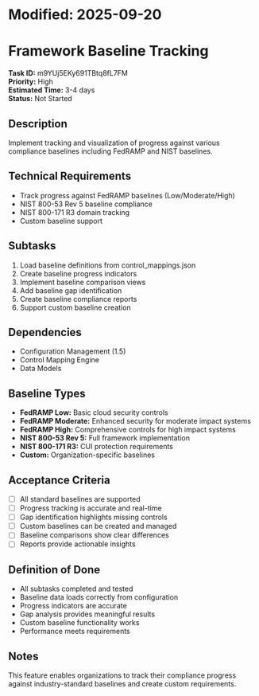 # Modified: 2025-09-20

# Framework Baseline Tracking

**Task ID:** m9YUj5EKy691TBtq8fL7FM  
**Priority:** High  
**Estimated Time:** 3-4 days  
**Status:** Not Started  

## Description
Implement tracking and visualization of progress against various compliance baselines including FedRAMP and NIST baselines.

## Technical Requirements
- Track progress against FedRAMP baselines (Low/Moderate/High)
- NIST 800-53 Rev 5 baseline compliance
- NIST 800-171 R3 domain tracking
- Custom baseline support

## Subtasks
1. Load baseline definitions from control_mappings.json
2. Create baseline progress indicators
3. Implement baseline comparison views
4. Add baseline gap identification
5. Create baseline compliance reports
6. Support custom baseline creation

## Dependencies
- Configuration Management (1.5)
- Control Mapping Engine
- Data Models

## Baseline Types
- **FedRAMP Low:** Basic cloud security controls
- **FedRAMP Moderate:** Enhanced security for moderate impact systems
- **FedRAMP High:** Comprehensive controls for high impact systems
- **NIST 800-53 Rev 5:** Full framework implementation
- **NIST 800-171 R3:** CUI protection requirements
- **Custom:** Organization-specific baselines

## Acceptance Criteria
- [ ] All standard baselines are supported
- [ ] Progress tracking is accurate and real-time
- [ ] Gap identification highlights missing controls
- [ ] Custom baselines can be created and managed
- [ ] Baseline comparisons show clear differences
- [ ] Reports provide actionable insights

## Definition of Done
- All subtasks completed and tested
- Baseline data loads correctly from configuration
- Progress indicators are accurate
- Gap analysis provides meaningful results
- Custom baseline functionality works
- Performance meets requirements

## Notes
This feature enables organizations to track their compliance progress against industry-standard baselines and create custom requirements.
